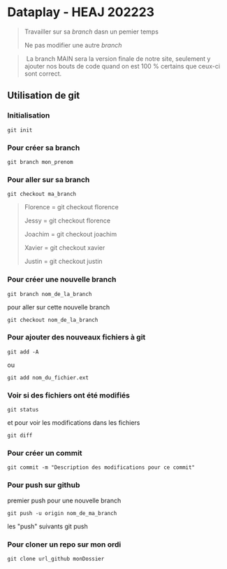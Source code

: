 # Dataplay - HEAJ 202223 

> Travailler sur sa *branch* dasn un pemier temps
>
> Ne pas modifier une autre *branch*

> La branch MAIN sera la version finale de notre site, seulement y ajouter nos bouts de code quand on est 100 % certains que ceux-ci sont correct.


## Utilisation de git
### Initialisation 
    git init

### Pour créer sa branch
    git branch mon_prenom

### Pour aller sur sa branch
    git checkout ma_branch

> Florence = git checkout florence
>
> Jessy = git checkout florence
>
> Joachim = git checkout joachim
>
> Xavier = git checkout xavier
>
> Justin = git checkout justin


### Pour créer une nouvelle branch
    git branch nom_de_la_branch

pour aller sur cette nouvelle branch

    git checkout nom_de_la_branch


### Pour ajouter des nouveaux fichiers à git 
    git add -A

ou 

    git add nom_du_fichier.ext


### Voir si des fichiers ont été modifiés
    git status

et pour voir les modifications dans les fichiers

    git diff


### Pour créer un commit
    git commit -m "Description des modifications pour ce commit"


### Pour push sur github
premier push pour une nouvelle branch

    git push -u origin nom_de_ma_branch

les "push" suivants
  git push


### Pour cloner un repo sur mon ordi
    git clone url_github monDossier



<!-- # Simple Workflow with Laravel Mix.

## Install

- `npm i`

## Features

- Copy `src/*.html` to `dist` folder.
- Copy `src/assets/*/` to `dist/assets/*/` folder.
- Compile SASS `src/styles/app.scss` to `dist/styles` folder.
- Bundle and transpile JS `src/scripts/app.js` to `dist/scripts` folder.
- Create sources maps.
- Run a dev web server with browsersync.

## Commands

- `npx mix watch` : build on files changes, launch a dev server with browsersync.
- `npm run build` : clean, lint and build the project.
- `npm run clean` : clean the `dist` folder.

## Warning

Not intended to be used in production since minification as been disabled.  
For school project purpose only. -->
